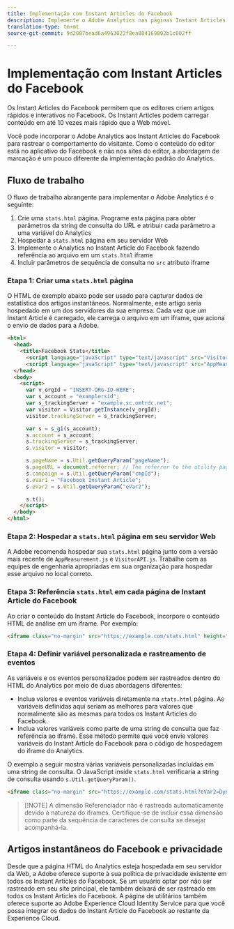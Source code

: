 ```yaml
---
title: Implementação com Instant Articles do Facebook
description: Implemente o Adobe Analytics nas páginas Instant Articles do Facebook.
translation-type: tm+mt
source-git-commit: 9d2007bead6a4963022f8ea884169802b1c002ff

---
```



# Implementação com Instant Articles do Facebook

Os Instant Articles do Facebook permitem que os editores criem artigos rápidos e interativos no Facebook. Os Instant Articles podem carregar conteúdo em até 10 vezes mais rápido que a Web móvel.

Você pode incorporar o Adobe Analytics aos Instant Articles do Facebook para rastrear o comportamento do visitante. Como o conteúdo do editor está no aplicativo do Facebook e não nos sites do editor, a abordagem de marcação é um pouco diferente da implementação padrão do Analytics.

## Fluxo de trabalho

O fluxo de trabalho abrangente para implementar o Adobe Analytics é o seguinte:

1. Crie uma `stats.html` página. Programe esta página para obter parâmetros da string de consulta do URL e atribuir cada parâmetro a uma variável do Analytics
1.  Hospedar a `stats.html` página em seu servidor Web
1. Implemente o Analytics no Instant Article do Facebook fazendo referência ao arquivo em um `stats.html` iframe
1. Incluir parâmetros de sequência de consulta no `src` atributo iframe

### Etapa 1: Criar uma `stats.html` página

O HTML de exemplo abaixo pode ser usado para capturar dados de estatística dos artigos instantâneos. Normalmente, este artigo seria hospedado em um dos servidores da sua empresa. Cada vez que um Instant Article é carregado, ele carrega o arquivo em um iframe, que aciona o envio de dados para a Adobe.

```html
<html>
  <head>
    <title>Facebook Stats</title>
      <script language="javaScript" type="text/javascript" src="VisitorAPI.js"></script>
      <script language="javaScript" type="text/javascript" src="AppMeasurement.js"></script>
  </head>
  <body>
    <script>
      var v_orgId = "INSERT-ORG-ID-HERE";
      var s_account = "examplersid";
      var s_trackingServer = "example.sc.omtrdc.net";
      var visitor = Visitor.getInstance(v_orgId);
      visitor.trackingServer = s_trackingServer;

      var s = s_gi(s_account);
      s.account = s_account;
      s.trackingServer = s_trackingServer;
      s.visitor = visitor;

      s.pageName = s.Util.getQueryParam("pageName");
      s.pageURL = document.referrer; // The referrer to the utility page is the parent frame
      s.campaign = s.Util.getQueryParam("cmpId");
      s.eVar1 = "Facebook Instant Article";
      s.eVar2 = s.Util.getQueryParam("eVar2");

      s.t();
    </script>
  </body>
</html>
```

### Etapa 2: Hospedar a `stats.html` página em seu servidor Web

A Adobe recomenda hospedar sua `stats.html` página junto com a versão mais recente de `AppMeasurement.js` e `VisitorAPI.js`. Trabalhe com as equipes de engenharia apropriadas em sua organização para hospedar esse arquivo no local correto.

### Etapa 3: Referência `stats.html` em cada página de Instant Article do Facebook

Ao criar o conteúdo do Instant Article do Facebook, incorpore o conteúdo HTML de análise em um iframe. Por exemplo:

```html
<iframe class="no-margin" src="https://example.com/stats.html" height="0"></iframe>
```

### Etapa 4: Definir variável personalizada e rastreamento de eventos

As variáveis e os eventos personalizados podem ser rastreados dentro do HTML do Analytics por meio de duas abordagens diferentes:

* Inclua valores e eventos variáveis diretamente na `stats.html` página. As variáveis definidas aqui seriam as melhores para valores que normalmente são as mesmas para todos os Instant Articles do Facebook.
* Inclua valores variáveis como parte de uma string de consulta que faz referência ao iframe. Esse método permite que você envie valores variáveis do Instant Article do Facebook para o código de hospedagem do iframe do Analytics.

O exemplo a seguir mostra várias variáveis personalizadas incluídas em uma string de consulta. O JavaScript inside `stats.html` verificaria a string de consulta usando `s.Util.getQueryParam()`.

```html
<iframe class="no-margin" src="https://example.com/stats.html?eVar2=Dynamic%20article%20title&pageName=Example%20article%20name&cmpId=exampleID123" height="0"></iframe>
```

> [!NOTE] A dimensão Referenciador não é rastreada automaticamente devido à natureza do iframes. Certifique-se de incluir essa dimensão como parte da sequência de caracteres de consulta se desejar acompanhá-la.

## Artigos instantâneos do Facebook e privacidade

Desde que a página HTML do Analytics esteja hospedada em seu servidor da Web, a Adobe oferece suporte à sua política de privacidade existente em todos os Instant Articles do Facebook. Se um usuário optar por não ser rastreado em seu site principal, ele também deixará de ser rastreado em todos os Instant Articles do Facebook. A página de utilitários também oferece suporte ao Adobe Experience Cloud Identity Service para que você possa integrar os dados do Instant Article do Facebook ao restante da Experience Cloud.
